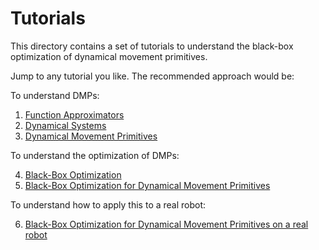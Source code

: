 # Tutorials

This directory contains a set of tutorials to understand the black-box optimization of dynamical movement primitives. 

Jump to any tutorial you like. The recommended approach would be:

To understand DMPs:

1. <a href="functionapproximators.md">Function Approximators</a>
2. <a href="dynamicalsystems.md">Dynamical Systems</a>
3. <a href="dmps.md">Dynamical Movement Primitives</a>

To understand the optimization of DMPs:

4. <a href="bbo.md">Black-Box Optimization</a>
5. <a href="bbo_for_dmps.md">Black-Box Optimization for Dynamical Movement Primitives</a>

To understand how to apply this to a real robot:

6. <a href="../demos/robot/README.md">Black-Box Optimization for Dynamical Movement Primitives on a real robot</a>

